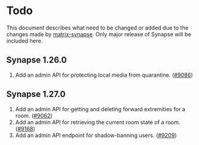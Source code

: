 # Todo
This document describes what need to be changed or added due to the changes made by [matrix-synapse](https://github.com/matrix-org/synapse/releases). Only major release of Synapse will be included here.
## Synapse 1.26.0
1. Add an admin API for protecting local media from quarantine. ([#9086](https://github.com/matrix-org/synapse/pull/9086))
## Synapse 1.27.0
1. Add an admin API for getting and deleting forward extremities for a room. ([#9062](https://github.com/matrix-org/synapse/pull/9062))
1. Add an admin API for retrieving the current room state of a room. ([#9168](https://github.com/matrix-org/synapse/pull/9168))
1. Add an admin API endpoint for shadow-banning users. ([#9209](https://github.com/matrix-org/synapse/pull/9209))